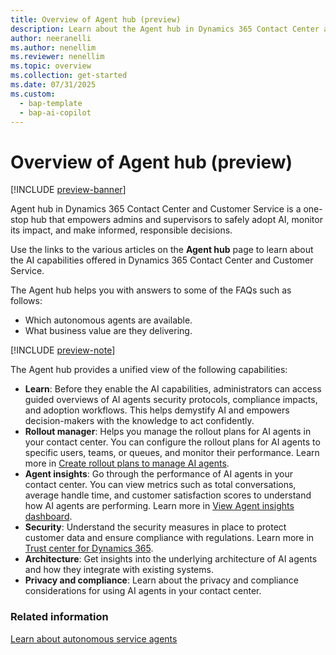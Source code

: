 ```yaml
---
title: Overview of Agent hub (preview)
description: Learn about the Agent hub in Dynamics 365 Contact Center and how it helps you manage all your autonomous agents in one place.
author: neeranelli
ms.author: nenellim
ms.reviewer: nenellim
ms.topic: overview 
ms.collection: get-started 
ms.date: 07/31/2025
ms.custom: 
  - bap-template
  - bap-ai-copilot
---
```


# Overview of Agent hub (preview)

[!INCLUDE [preview-banner](~/../shared-content/shared/preview-includes/preview-banner.md)]

Agent hub in Dynamics 365 Contact Center and Customer Service is a one-stop hub that empowers admins and supervisors to safely adopt AI, monitor its impact, and make informed, responsible decisions.

Use the links to the various articles on the **Agent hub** page to learn about the AI capabilities offered in Dynamics 365 Contact Center and Customer Service.

The Agent hub helps you with answers to some of the FAQs such as follows:

- Which autonomous agents are available.
- What business value are they delivering.

[!INCLUDE [preview-note](~/../shared-content/shared/preview-includes/preview-note-d365.md)]

The Agent hub provides a unified view of the following capabilities:

- **Learn**: Before they enable the AI capabilities, administrators can access guided overviews of AI agents security protocols, compliance impacts, and adoption workflows. This helps demystify AI and empowers decision-makers with the knowledge to act confidently.
- **Rollout manager**: Helps you manage the rollout plans for AI agents in your contact center. You can configure the rollout plans for AI agents to specific users, teams, or queues, and monitor their performance. Learn more in [Create rollout plans to manage AI agents](create-rollout-plans.md).
- **Agent insights**: Go through the performance of AI agents in your contact center. You can view metrics such as total conversations, average handle time, and customer satisfaction scores to understand how AI agents are performing. Learn more in [View Agent insights dashboard](../use/agent-insights.md).
- **Security**: Understand the security measures in place to protect customer data and ensure compliance with regulations. Learn more in [Trust center for Dynamics 365](trust-center.md).
- **Architecture**: Get insights into the underlying architecture of AI agents and how they integrate with existing systems.
- **Privacy and compliance**: Learn about the privacy and compliance considerations for using AI agents in your contact center.

### Related information

[Learn about autonomous service agents](autonomous-agents-overview.md)  

